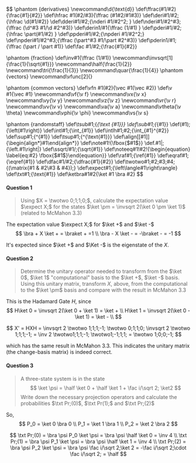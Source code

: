 $$
\phantom {derivatives}
\newcommand\d{\text{d}}
\def\ffrac(#1/#2){\frac{#1}{#2}}
\def\hfrac #1(#2/#3){\ffrac (#1#2/#1#3)}
\def\deri#1/#2;{\hfrac \d(#1/#2)}
\def\dderi#1/#2;{\nderi #1/#2^2; }
\def\nderi#1/#2^#3;{\ffrac (\d^#3 #1/\d #2^#3)}
\def\derin1/#1{\ffrac (1/#1) }
\def\pderi#1/#2;{\hfrac \part(#1/#2) }
\def\ppderi#1/#2;{\npderi #1/#2^2;}
\def\npderi#1/#2^#3;{\ffrac (\part^#3 #1/\part #2^#3)}
\def\pderin1/#1;{\ffrac (\part / \part #1)}
\def\fac #1/#2;{\frac{#1}{#2}}

\phantom {fraction}
\def\inv#1{\ffrac (1/#1)}
\newcommand\invsqrt[1]{\frac{1}{\sqrt{#1}}}
\newcommand\half{\frac{1}{2}}
\newcommand\tri{\frac{1}{3}}
\newcommand\quar{\frac{1}{4}}
\phantom {vectors}
\newcommand\vfunc[2]{}

\phantom {common vectors}
\def\vfn #1(#2){\vec #1(\vec #2)}
\def\v #1{\vec #1}
\newcommand\vf{\v f}
\newcommand\vx{\v x}
\newcommand\vy{\v y}
\newcommand\vz{\v z}
\newcommand\vr{\v r}
\newcommand\vv{\v v}
\newcommand\va{\v a}
\newcommand\vtheta{\v \theta}
\newcommand\vphi{\v \phi}
\newcommand\vs{\v s}

\phantom {randomstaff}
\def\tsub#1;{_{\text {#1}}}
\def\sub#1;{_{#1}}
\def\(#1);{\left(#1\right)}
\def\intl#1;{\int_{#1}}
\def\intlh#1;#2;{\int_{#1}^{#2}}
\def\sup#1;{^{#1}}
\def\tsup#1;{^{\text{#1}}}
\def\align[[#1]]{\begin{align*}#1\end{align*}}
\def\note#1!{\fbox{$#1$}}
\def\.#1|;{\left.#1\right|}
\def\ssqrt/#1/;{\sqrt{#1}}
\def\noteeq#1!#2!{\begin{equation} \label{eq:#2} \fbox{$#1$}\end{equation}}
\def\raf#1;{\ref{#1}}
\def\eqraf#1;{\eqref{#1}}
\def\dfac#1/#2;{\dfrac{#1}{#2}}
\def\twotwo#1;#2;#3;#4;{\(\matrix{#1 & #2\\#3 & #4});}
\def\expect#1;{\left\langle#1\right\rangle}
\def\txt#1;{\text{#1}}
\def\ketbra#1#2{\ket #1 \bra #2}
$$

#### Question 1

>Using $X = \twotwo 0;1;1;0;$, calculate the expectation value $\expect X;$ for the states $\ket \pm = \invsqrt 2(\ket 0 \pm \ket 1)$ (related to McMahon 3.3)

The expectation value $\expect X;$ for $\ket +$ and $\ket -$
$$
\bra + X \ket + = \braket + =1 \\
\bra - X \ket - = -\braket - = -1
$$

It's expected since $\ket +$ and $\Ket -$ is the eigenstate of the $X$.

#### Question 2

>Determine the unitary operator needed to transform from the $\ket 0$, $\ket 1$ "computational" basis to the $\ket +$, $\ket -$ basis. Using this unitary matrix, transform $X$, above, from the computational to the $\ket \pm$ basis and compare with the result in McMahon 3.3

This is the Hadamard Gate $H$, since
$$
H\ket 0 = \invsqrt 2(\ket 0 + \ket 1) = \ket + \\
H\ket 1 = \invsqrt 2(\ket 0 - \ket 1) = \ket - \\
$$

$$
X' = HXH = \invsqrt 2 \twotwo 1;1;1;-1; \twotwo 0;1;1;0; \invsqrt 2 \twotwo 1;1;1;-1; = \inv 2 \twotwo1;1;1;-1; \twotwo1;-1;1;1; = \twotwo 1;0;0;-1;
$$

which has the same result in McMahon 3.3. This indicates the unitary matrix (the change-basis matrix) is indeed correct.

#### Question 3

>A three-state system is in the state
>$$
>\ket \psi = \half \ket 0 + \half \ket 1 + \fac i/\sqrt 2; \ket2
>$$
>Write down the necessary projection operators and calculate the probabilities $\txt Pr;(0)$, $\txt Pr(1);$ and $\txt Pr;(2)$

So,
$$
P_0 = \ket 0 \bra 0 \\
P_1 = \ket 1 \bra 1 \\
P_2 = \ket 2 \bra 2
$$

$$
\txt Pr;(0) = \bra \psi P_0 \ket \psi = \bra \psi \half \ket 0 = \inv 4 \\
\txt Pr;(1) = \bra \psi P_1 \ket \psi = \bra \psi \half \ket 1 = \inv 4 \\
\txt Pr;(2) = \bra \psi P_2 \ket \psi = \bra \psi \fac i/\sqrt 2;\ket 2 = -\fac i/\sqrt 2;\cdot \fac i/\sqrt 2; = \half
$$

